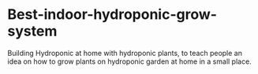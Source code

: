 # Best-indoor-hydroponic-grow-system
Building Hydroponic at home with hydroponic plants, to teach people an idea on how to grow plants on hydroponic garden at home in a small place.
